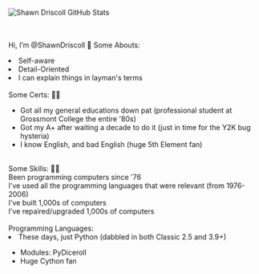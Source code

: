 
![Shawn Driscoll GitHub Stats](https://github-readme-stats.vercel.app/api?username=ShawnDriscoll&show_icons=true&title_color=fff&icon_color=79ff97&text_color=9f9f9f&bg_color=151515&theme=dark)

<br><br>
Hi, I’m @ShawnDriscoll 👋 
Some Abouts:
<li>Self-aware</li>
<li>Detail-Oriented</li>
<li>I can explain things in layman's terms</li>
<br>
Some Certs: 👨‍🎓
<ul>
  <li>Got all my general educations down pat (professional student at Grossmont College the entire '80s)</li>
  <li>Got my A+ after waiting a decade to do it (just in time for the Y2K bug hysteria)</li>
  <li>I know English, and bad English (huge 5th Element fan)</li>
</ul>
<br>
Some Skills: 👨‍🔬 <br>
Been programming computers since '76<br>
I've used all the programming languages that were relevant (from 1976-2006)<br>
I've built 1,000s of computers<br>
I've repaired/upgraded 1,000s of computers<br>
<br>
Programming Languages:<br>
<li>These days, just Python (dabbled in both Classic 2.5 and 3.9+)</li>
<ul>
   <li>Modules: PyDiceroll</li>
   <li>Huge Cython fan</li>
</ul>